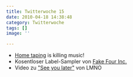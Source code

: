 ```yaml
---
title: Twitterwoche 15
date: 2010-04-18 14:38:48
category: Twitterwoche
tags: []
image: ''

---
```


* [Home taping](http://cliphead.wordpress.com/2010/04/12/sind-leer-cassetten-der-tod-der-schallplatte/) is killing music!
* Kosentloser Label-Sampler von [Fake Four Inc.](http://ugsmag.com/2010/04/fake-four-inc-a-record-label-sampler-vol-2-free-download/)
* Video zu ["See you later"](http://www.youtube.com/watch?v=PBUW-rYgOmo) von LMNO
